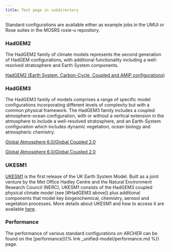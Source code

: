 ```yaml
---
title: Test page in subdirectory
---
```

Standard configurations are available either as example jobs in the UMUI or Rose suites in the MOSRS rosie-u repository. 

### HadGEM2

The HadGEM2 family of climate models represents the second generation of HadGEM configurations, with additional functionality including a well-resolved stratosphere and Earth System components.

[HadGEM2 (Earth System, Carbon-Cycle,  Coupled and  AMIP configurations)](hadgem2)

### HadGEM3

The HadGEM3 family of models comprises a range of specific model configurations incorporating different levels of complexity but with a common physical framework. The HadGEM3 family includes a coupled atmosphere-ocean configuration, with or without a vertical extension in the atmosphere to include a well-resolved stratosphere, and an Earth-System configuration which includes dynamic vegetation, ocean biology and atmospheric chemistry.

[Global Atmosphere 6.0/Global Coupled 2.0](GA6.0-GC2.0)

[Global Atmosphere 6.0/Global Coupled 2.0](GA7.0-GC3.0)

###  UKESM1

[UKESM1](ukesm) is the first release of the UK Earth System Model.  Built as a joint venture by the Met Office Hadley Centre and the Natural Environment Research Council (NERC), UKESM1 consists of the HadGEM3 coupled physical climate model (see [#HadGEM3 above]) plus additional components that model key biogeochemical, chemistry, aerosol and vegetation processes.  More details about UKESM1 and how to access it are available [here](ukesm).

### Performance

The performance of various standard configurations on ARCHER can be found on the [performance]({% link _unified-model/performance.md %}) page.
